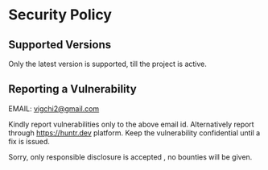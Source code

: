 # Security Policy

## Supported Versions

Only the latest version is supported, till the project is active.

## Reporting a Vulnerability

EMAIL: vigchi2@gmail.com

Kindly report vulnerabilities only to the above email id.
Alternatively report through https://huntr.dev platform.
Keep the vulnerability confidential until a fix is issued.

Sorry, only responsible disclosure is accepted , no bounties will be given.
